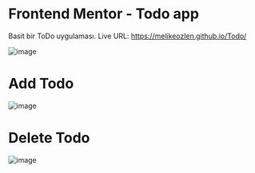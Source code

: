 # Frontend Mentor - Todo app
Basit bir ToDo uygulaması.
Live URL: https://melikeozlen.github.io/Todo/

![image](https://user-images.githubusercontent.com/44196940/166984198-c049fa0e-44fe-40de-9089-231d9cc9d139.png)



# Add Todo  

![image](https://user-images.githubusercontent.com/44196940/166987461-2a955361-8c7c-4065-80be-5240e673c616.png)
# Delete Todo
![image](https://user-images.githubusercontent.com/44196940/166987627-449044d3-9930-4713-bd18-5f28acfd878c.png)
